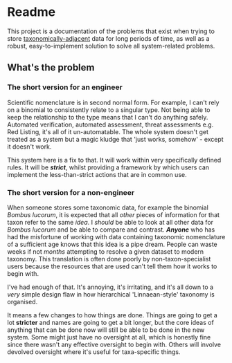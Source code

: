 # Readme

This project is a documentation of the problems that exist when trying to store [taxonomically-adjacent](./glossary.md#taxonomically-adjacent) data for long periods of time, as well as a robust, easy-to-implement solution to solve all system-related problems.

## What's the problem

### The short version for an engineer
Scientific nomenclature is in second normal form. For example, I can't rely on a binomial to consistently relate to a singular type. Not being able to keep the relationship to the type means that I can't do anything safely. Automated verification, automated assessment, threat assessments e.g. Red Listing, it's all of it un-automatable. The whole system doesn't get treated as a system but a magic kludge that 'just works, somehow' - except it doesn't work.

This system here is a fix to that. It will work within very specifically defined rules. It will be ***strict***, whilst providing a framework by which users can implement the less-than-strict actions that are in common use.

### The short version for a non-engineer
When someone stores some taxonomic data, for example the binomial *Bombus lucorum*, it is expected that all *other* pieces of information for that taxon refer to the same *idea*. I *should* be able to look at all other data for *Bombus lucorum* and be able to compare and contrast. ***Anyone*** who has had the misfortune of working with data containing taxonomic nomenclature of a sufficient age knows that this idea is a pipe dream. People can waste weeks if not *months* attempting to resolve a given dataset to modern taxonomy. This translation is often done poorly by non-taxon-specialist users because the resources that are used can't tell them how it works to begin with.

I've had enough of that. It's annoying, it's irritating, and it's all down to a *very* simple design flaw in how hierarchical 'Linnaean-style' taxonomy is organised.

It means a few changes to how things are done. Things are going to get a lot **stricter** and names are going to get a bit longer, but the core ideas of anything that can be done now will still be able to be done in the new system. Some might just have no oversight at all, which is honestly fine since there wasn't any effective oversight to begin with. Others will involve devolved oversight where it's useful for taxa-specific things.